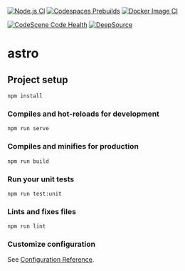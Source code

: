 [![Node.js CI](https://github.com/domx4q/astroProject/actions/workflows/node.js.yml/badge.svg)](https://github.com/domx4q/astroProject/actions/workflows/node.js.yml)
[![Codespaces Prebuilds](https://github.com/domx4q/astroProject/actions/workflows/codespaces/create_codespaces_prebuilds/badge.svg)](https://github.com/domx4q/astroProject/actions/workflows/codespaces/create_codespaces_prebuilds)
[![Docker Image CI](https://github.com/domx4q/astroProject/actions/workflows/docker-image.yml/badge.svg)](https://github.com/domx4q/astroProject/actions/workflows/docker-image.yml)

[![CodeScene Code Health](https://codescene.io/projects/31104/status-badges/code-health)](https://codescene.io/projects/31104)
[![DeepSource](https://app.deepsource.com/gh/domx4q/astroProject.svg/?label=active+issues&show_trend=true&token=au7UeFncEauubfJgbm3Hk_zh)](https://app.deepsource.com/gh/domx4q/astroProject/?ref=repository-badge)

# astro

## Project setup
```
npm install
```

### Compiles and hot-reloads for development
```
npm run serve
```

### Compiles and minifies for production
```
npm run build
```

### Run your unit tests
```
npm run test:unit
```

### Lints and fixes files
```
npm run lint
```

### Customize configuration
See [Configuration Reference](https://cli.vuejs.org/config/).
